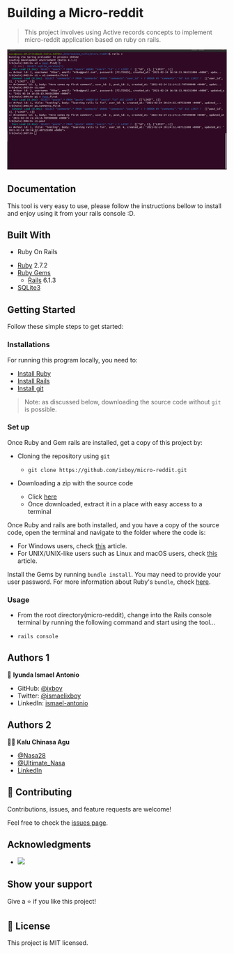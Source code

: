  
# Building a Micro-reddit
> This project involves using Active records concepts to implement micro-reddit application based on ruby on rails. 

![screenshot](./app/assets/images/screenshot_from_2021-02-25_07-42-09.png)

## Documentation

This tool is very easy to use, please follow the instructions bellow to install and enjoy using it from your rails console :D.

## Built With
* Ruby On Rails
- [Ruby](https://www.ruby-lang.org/en/) 2.7.2
- [Ruby Gems](https://rubygems.org/)
  - [Rails](https://guides.rubyonrails.org/index.html) 6.1.3
- [SQLite3](https://www.sqlite.org/index.html)

  
## Getting Started

Follow these simple steps to get started:

### Installations
For running this program locally, you need to:
- [Install Ruby](https://www.ruby-lang.org/en/downloads/)
- [Install Rails](https://guides.rubyonrails.org/v5.0/getting_started.html)
- [Install git](https://git-scm.com/book/en/v2/Getting-Started-Installing-Git)

> Note: as discussed below, downloading the source code without `git` is possible.

### Set up

Once Ruby and Gem rails are installed, get a copy of this project by:
- Cloning the repository using `git`
  * `git clone https://github.com/ixboy/micro-reddit.git`

- Downloading a zip with the source code
  * Click [here](https://github.com/ixboy/micro-reddit/archive/development.zip)
  * Once  downloaded, extract it in a place with easy access to a terminal

Once Ruby and rails are both installed, and you have a copy of the source code, open the terminal and navigate to the folder where the code is:
- For Windows users, check [this](https://www.technoloxy.com/tutorials/cmd-navigate-view-run/) article.
- For UNIX/UNIX-like users such as Linux and macOS users, check [this](https://swcarpentry.github.io/shell-novice/02-filedir/index.html) article.

Install the Gems by running `bundle install`. You may need to provide your user password. For more information about Ruby's `bundle`, check [here](https://bundler.io/man/bundle-install.1.html).

### Usage

- From the root directory(micro-reddit), change into the Rails console terminal by running the following command and start using the tool...

 * `rails console`

## Authors 1

👤 **Iyunda Ismael Antonio**

- GitHub: [@ixboy](https://github.com/ixboy)
- Twitter: [@ismaelixboy](https://twitter.com/ismaelixboy)
- LinkedIn: [ismael-antonio](https://www.linkedin.com/in/ismaelantonio/)

## Authors 2

👨‍💻 **Kalu Chinasa Agu**

- [@Nasa28](https://github.com/Nasa28)
- [@Ultimate_Nasa](https://twitter.com/Ultimate_Nasa)
- [LinkedIn](https://www.linkedin.com/in/kalu-chinasa-agu-a15080103/)

## 🤝 Contributing

Contributions, issues, and feature requests are welcome!

Feel free to check the [issues page](https://github.com/ixboy/micro-reddit/issues).

## Acknowledgments

-  ![](https://img.shields.io/badge/Microverse-blueviolet)


## Show your support

Give a ⭐️ if you like this project!

## 📝 License

This project is MIT licensed.
